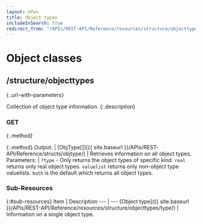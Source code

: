 ```yaml
---
layout: mfws
title: Object types
includeInSearch: true
redirect_from: "/APIs/REST-API/Reference/resources/structure/objecttypes.html"
---
```


# Object classes

## /structure/objecttypes
{:.url-with-parameters}

Collection of object type information. 
{:.description}

### GET
{:.method}

{:.method}
Output: | [ObjType[]]({{ site.baseurl }}/APIs/REST-API/Reference/structs/objtype/)
| Retrieves information on all object types. 
Parameters: | `?type` - Only returns the object types of specific kind. `real` returns only real object types. `valuelist` returns only non-object type valuelists. `both` is the default which returns all object types.

### Sub-Resources

{:#sub-resources}
Item | Description
--- | ---
[Object type]({{ site.baseurl }}/APIs/REST-API/Reference/resources/structure/objecttypes/type/) | Information on a single object type. 